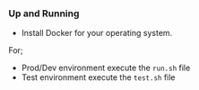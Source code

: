 ### Up and Running
- Install Docker for your operating system.

For;
- Prod/Dev environment execute the  ``run.sh`` file
- Test environment execute the  ``test.sh`` file


